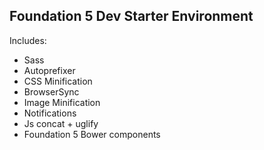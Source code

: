 Foundation 5 Dev Starter Environment
---

Includes:

- Sass
- Autoprefixer
- CSS Minification
- BrowserSync
- Image Minification
- Notifications
- Js concat + uglify
- Foundation 5 Bower components
